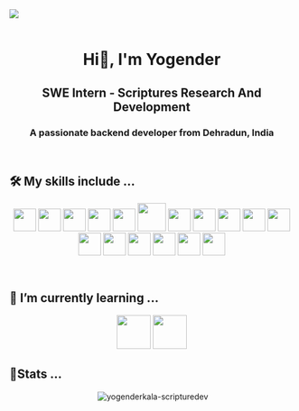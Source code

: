 <div>
<img align="center" src="https://i.imgur.com/4ASafy0.png">
</div>

<br>

<h1 align="center">Hi👋, I'm Yogender </h1>
<h2 align="center">SWE Intern - Scriptures Research And Development </h2>
<h3 align="center">A passionate backend developer from Dehradun, India</h3>
<br/>
<h2> 🛠 My skills include ...</h2>
<p align="center">
  <a>
    <img src="https://cdn.jsdelivr.net/gh/devicons/devicon@latest/icons/c/c-original.svg" height="40" width="40"/>      
  </a>
  <a>
    <img src="https://cdn.jsdelivr.net/gh/devicons/devicon@latest/icons/cplusplus/cplusplus-original.svg" height="40" width="40" />    
  </a>
  <a>
    <img src="https://cdn.jsdelivr.net/gh/devicons/devicon@latest/icons/javascript/javascript-original.svg" height="40" width="40" />      
  </a> 
<a>
    <img src="https://cdn.jsdelivr.net/gh/devicons/devicon@latest/icons/typescript/typescript-original.svg" height="40" width="40" />      
  </a>
  <a>
   <img src="https://cdn.jsdelivr.net/gh/devicons/devicon@latest/icons/react/react-original-wordmark.svg" height="40" width="40"/>     
  </a>
 <a>
   <img src="https://cdn.jsdelivr.net/gh/devicons/devicon@latest/icons/nodejs/nodejs-plain-wordmark.svg" height="50" width="50"/>     
  </a>
 <a>
   <img src="https://cdn.jsdelivr.net/gh/devicons/devicon@latest/icons/tailwindcss/tailwindcss-original.svg" height="40" width="40" />           
  </a>
  <a>
    <img src="https://cdn.jsdelivr.net/gh/devicons/devicon@latest/icons/mongodb/mongodb-plain-wordmark.svg" height="40" width="40"/>
  </a>
 <a>
    <img src="https://cdn.jsdelivr.net/gh/devicons/devicon@latest/icons/postgresql/postgresql-original.svg" height="40" width="40"/>
  </a>
  <a>
    <img src="https://cdn.jsdelivr.net/gh/devicons/devicon@latest/icons/mysql/mysql-original-wordmark.svg" height="40" width="40"/>
  </a>
  <a>
    <img src="https://cdn.jsdelivr.net/gh/devicons/devicon@latest/icons/prisma/prisma-original.svg" height="40" width="40"/>          
  </a>
  <a>
    <img src="https://cdn.jsdelivr.net/gh/devicons/devicon@latest/icons/mongoose/mongoose-original.svg" height="40" width="40"/>          
  </a>
 <a>
    <img src="https://cdn.jsdelivr.net/gh/devicons/devicon@latest/icons/git/git-original.svg" height="40" width="40"/>          
  </a>
 <a>
    <img src="https://cdn.jsdelivr.net/gh/devicons/devicon@latest/icons/postman/postman-original.svg" height="40" width="40"/>          
  </a>
 <a>
    <img src="https://cdn.jsdelivr.net/gh/devicons/devicon@latest/icons/wordpress/wordpress-plain.svg" height="40" width="40"/>      
  </a>
  <a>
    <img src="https://cdn.jsdelivr.net/gh/devicons/devicon@latest/icons/vscode/vscode-original.svg" height="40" width="40"/>      
  </a>
  <a>
    <img src="https://cdn.jsdelivr.net/gh/devicons/devicon@latest/icons/linux/linux-original.svg" height="40" width="40"/>      
  </a>       
</p>
<br/>
<h2>🌱 I’m currently learning ...</h2>
<p align="center">
   <a>
    <img src="https://cdn.jsdelivr.net/gh/devicons/devicon@latest/icons/amazonwebservices/amazonwebservices-plain-wordmark.svg" height="60" width="60"/>     
  </a>   
 <a>
    <img src="https://cdn.jsdelivr.net/gh/devicons/devicon@latest/icons/nextjs/nextjs-original.svg" height="60" width="60"/>    
  </a> 
</p>
<h2>🌱Stats ...</h2>

<p align="center">
&nbsp;<img align="center" src="https://github-readme-streak-stats.herokuapp.com?user=Yogenderkala-ScriptureDev&theme=nightowl&border_radius=20&date_format=j%20M%5B%20Y%5D" alt="yogenderkala-scripturedev" /></p>
